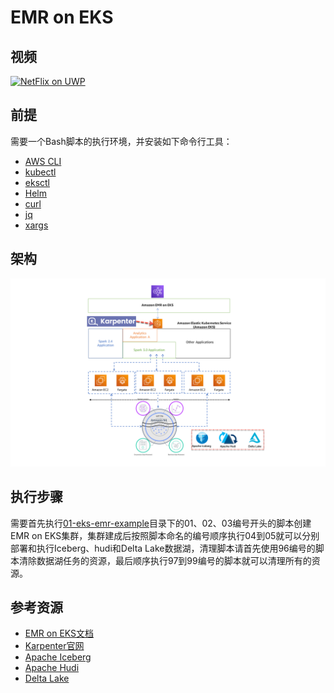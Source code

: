 # EMR on EKS

## 视频
[![NetFlix on UWP](https://res.cloudinary.com/marcomontalbano/image/upload/v1587315555/video_to_markdown/images/youtube--2qqYywttue4-c05b58ac6eb4c4700831b2b3070cd403.jpg)](https://youtu.be/2qqYywttue4 "NetFlix on UWP")

## 前提
需要一个Bash脚本的执行环境，并安装如下命令行工具：
- [AWS CLI](https://aws.amazon.com/cli/)
- [kubectl](https://kubernetes.io/docs/tasks/tools/#kubectl)
- [eksctl](https://docs.aws.amazon.com/eks/latest/userguide/getting-started-eksctl.html)
- [Helm](https://helm.sh/)
- [curl](https://curl.se/)
- [jq](https://stedolan.github.io/jq/)
- [xargs](https://man7.org/linux/man-pages/man1/xargs.1.html)

## 架构
![](images/datalake-on-eks-architecture.png)

## 执行步骤
需要首先执行[01-eks-emr-example](01-eks-emr-example)目录下的01、02、03编号开头的脚本创建EMR on EKS集群，集群建成后按照脚本命名的编号顺序执行04到05就可以分别部署和执行Iceberg、hudi和Delta Lake数据湖，清理脚本请首先使用96编号的脚本清除数据湖任务的资源，最后顺序执行97到99编号的脚本就可以清理所有的资源。

## 参考资源
- [EMR on EKS文档](https://docs.aws.amazon.com/emr/latest/EMR-on-EKS-DevelopmentGuide/emr-eks.html)
- [Karpenter官网](https://karpenter.sh/)
- [Apache Iceberg](https://iceberg.apache.org/)
- [Apache Hudi](https://hudi.apache.org/)
- [Delta Lake](https://delta.io/)